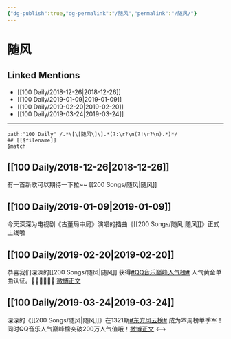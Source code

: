 ```yaml
---
{"dg-publish":true,"dg-permalink":"/随风","permalink":"/随风/"}
---
```


# 随风

## Linked Mentions
- [[100 Daily/2018-12-26\|2018-12-26]]
- [[100 Daily/2019-01-09\|2019-01-09]]
- [[100 Daily/2019-02-20\|2019-02-20]]
- [[100 Daily/2019-03-24\|2019-03-24]]


---

```expander
path:"100 Daily" /.*\[\[随风\]\].*(?:\r?\n(?!\r?\n).*)*/
## [[$filename]]
$match
```
## [[100 Daily/2018-12-26\|2018-12-26]]
有一首新歌可以期待一下拉~~ [[200 Songs/随风\|随风]]

## [[100 Daily/2019-01-09\|2019-01-09]]
今天深深为电视剧《古董局中局》演唱的插曲《[[200 Songs/随风\|随风]]》正式上线啦
[](https://weibo.com/detail/4326534758163238)
## [[100 Daily/2019-02-20\|2019-02-20]]
恭喜我们深深的[[200 Songs/随风\|随风]] 获得[#QQ音乐巅峰人气榜#](https://s.weibo.com/weibo?q=%23QQ%E9%9F%B3%E4%B9%90%E5%B7%85%E5%B3%B0%E4%BA%BA%E6%B0%94%E6%A6%9C%23) 人气黄金单曲认证。👏🏻👏🏻👏🏻
[微博正文](https://weibo.com/detail/4341881070641032)

## [[100 Daily/2019-03-24\|2019-03-24]]
深深的《[[200 Songs/随风\|随风]]》在1321期[#东方风云榜#](https://s.weibo.com/weibo?q=%23%E4%B8%9C%E6%96%B9%E9%A3%8E%E4%BA%91%E6%A6%9C%23) 成为本周榜单季军！同时QQ音乐人气巅峰榜突破200万人气值哦！[微博正文](https://m.weibo.cn/6466290670/4353300058652967)
<-->